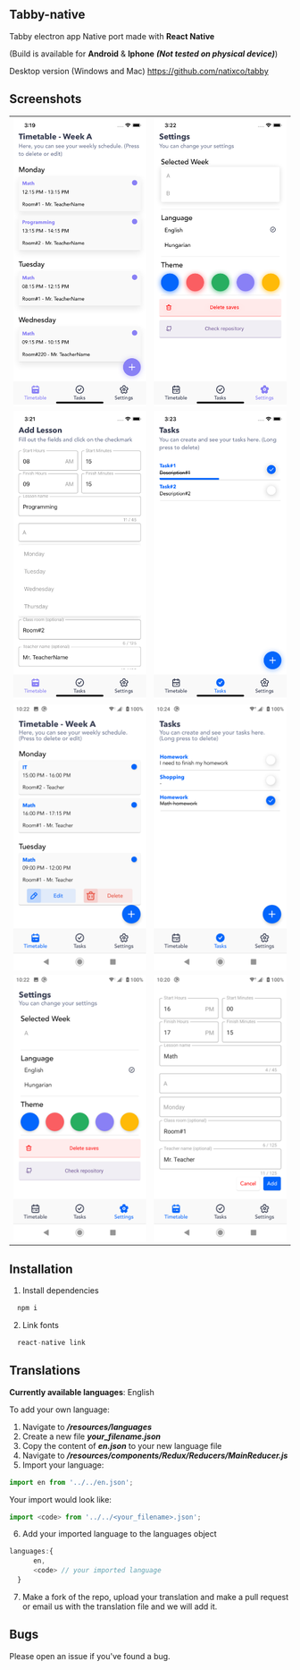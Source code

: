 ## Tabby-native

Tabby electron app Native port made with **React Native**

(Build is available for **Android** & **Iphone** ***(Not tested on physical device)***)

Desktop version (Windows and Mac)
https://github.com/natixco/tabby

## Screenshots
<table>
  <tr>
    <td><img src="/resources/screenshots/iphone-sc.png"/></td>
    <td><img src="/resources/screenshots/iphone-sc3.png"/></td>
  </tr>
  <tr>
    <td><img src="/resources/screenshots/iphone-sc2.png"/></td>
    <td><img src="/resources/screenshots/iphone-sc4.png"/></td>
  </tr>
  <tr>
    <td><img src="/resources/screenshots/screenshot-2.png"/></td>
    <td><img src="/resources/screenshots/screenshot-4.png"/></td>
  </tr>
 <tr>
    <td><img src="/resources/screenshots/screenshot-3.png"/></td>
    <td><img src="/resources/screenshots/screenshot-1.png"/></td>
  </tr>
</table>

## Installation
1. Install dependencies
```js
  npm i
```
2. Link fonts
```js
  react-native link
```

## Translations

**Currently available languages**: English

To add your own language:
  1. Navigate to ***/resources/languages***
  2. Create a new file ***your_filename.json***
  3. Copy the content of ***en.json*** to your new language file
  4. Navigate to ***/resources/components/Redux/Reducers/MainReducer.js***
  5. Import your language:
  ```js
  import en from '../../en.json';
  ```  
  Your import would look like:
  ```js
  import <code> from '../../<your_filename>.json';
  ```  
  6. Add your imported language to the languages object
  ```js
  languages:{
        en,
        <code> // your imported language
    }
  ```
  7. Make a fork of the repo, upload your translation and make a pull request or email us with the translation file and we will add it.

## Bugs
  Please open an issue if you've found a bug. 
